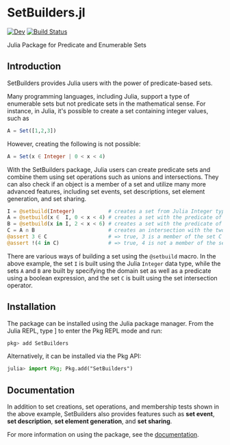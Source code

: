 # SetBuilders.jl

[![Dev](https://img.shields.io/badge/docs-dev-blue.svg)](https://grnydawn.github.io/SetBuilders.jl/dev/)
[![Build Status](https://github.com/grnydawn/SetBuilders.jl/actions/workflows/CI.yml/badge.svg?branch=master)](https://github.com/grnydawn/SetBuilders.jl/actions/workflows/CI.yml?query=branch%3Amaster)

Julia Package for Predicate and Enumerable Sets


## Introduction

SetBuilders provides Julia users with the power of predicate-based sets.

Many programming languages, including Julia, support a type of enumerable
sets but not predicate sets in the mathematical sense. For instance,
in Julia, it's possible to create a set containing integer values, such as

```julia
A = Set([1,2,3])
```
However, creating the following is not possible:

```julia
A = Set(x ∈ Integer | 0 < x < 4)
```

With the SetBuilders package, Julia users can create predicate sets and
combine them using set operations such as unions and intersections. They
can also check if an object is a member of a set and utilize many more
advanced features, including set events, set descriptions, set element
generation, and set sharing.

```julia
I = @setbuild(Integer)           # creates a set from Julia Integer type
A = @setbuild(x ∈  I, 0 < x < 4) # creates a set with the predicate of "0 < x < 4"
B = @setbuild(x in I, 2 < x < 6) # creates a set with the predicate of "2 < x < 6"
C = A ∩ B                        # creates an intersection with the two sets
@assert 3 ∈ C                    # => true, 3 is a member of the set C
@assert !(4 in C)                # => true, 4 is not a member of the set C
```
There are various ways of building a set using the `@setbuild` macro. In the
above example, the set `I` is built using the Julia `Integer` data type, while
the sets `A` and `B` are built by specifying the domain set as well as
a predicate using a boolean expression, and the set `C` is built using the set
intersection operator.

## Installation

The package can be installed using the Julia package manager. From the Julia
REPL, type ] to enter the Pkg REPL mode and run:

```julia
pkg> add SetBuilders
```
Alternatively, it can be installed via the Pkg API:

```julia
julia> import Pkg; Pkg.add("SetBuilders")
```

## Documentation

In addition to set creations, set operations, and membership tests shown in the
above example, SetBuilders also provides features such as **set event**,
**set description**, **set element generation**, and **set sharing**.

For more information on using the package, see the
[documentation](https://grnydawn.github.io/SetBuilders.jl/).
